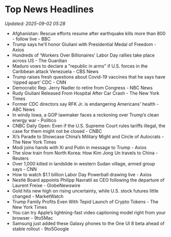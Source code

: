 # Top News Headlines

_Updated: 2025-09-02 05:28_

- Afghanistan: Rescue efforts resume after earthquake kills more than 800 - follow live - BBC
- Trump says he'll honor Giuliani with Presidential Medal of Freedom - Axios
- Hundreds of ‘Workers Over Billionaires’ Labor Day rallies take place across US - The Guardian
- Maduro vows to declare a "republic in arms" if U.S. forces in the Caribbean attack Venezuela - CBS News
- Trump raises fresh questions about Covid-19 vaccines that he says have ‘ripped apart’ CDC - CNN
- Democratic Rep. Jerry Nadler to retire from Congress - NBC News
- Rudy Giuliani Released From Hospital After Car Crash - The New York Times
- Former CDC directors say RFK Jr. is endangering Americans' health - ABC News
- In windy Iowa, a GOP lawmaker faces a reckoning over Trump’s clean energy war - Politico
- CNBC Daily Open: Even if the U.S. Supreme Court rules tariffs illegal, the case for them might not be closed - CNBC
- Xi’s Parade to Showcase China’s Military Might and Circle of Autocrats - The New York Times
- Modi joins hands with Xi and Putin in message to Trump - Axios
- The slow train from North Korea: How Kim Jong Un travels to China - Reuters
- Over 1,000 killed in landslide in western Sudan village, armed group says - CNN
- How to watch $1.1 billion Labor Day Powerball drawing live - Axios
- Nestlé Board appoints Philipp Navratil as CEO following the departure of Laurent Freixe - GlobeNewswire
- Gold hits new high on rising uncertainty, while U.S. stock futures little changed - MarketWatch
- Trump Family Profits Even With Tepid Launch of Crypto Tokens - The New York Times
- You can try Apple’s lightning-fast video captioning model right from your browser - 9to5Mac
- Samsung just added these Galaxy phones to the One UI 8 beta ahead of stable rollout - 9to5Google